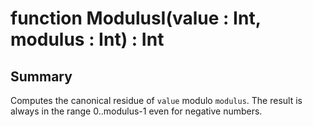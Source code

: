 # function ModulusI(value : Int, modulus : Int) : Int

## Summary
Computes the canonical residue of `value` modulo `modulus`.
The result is always in the range 0..modulus-1 even for negative numbers.
